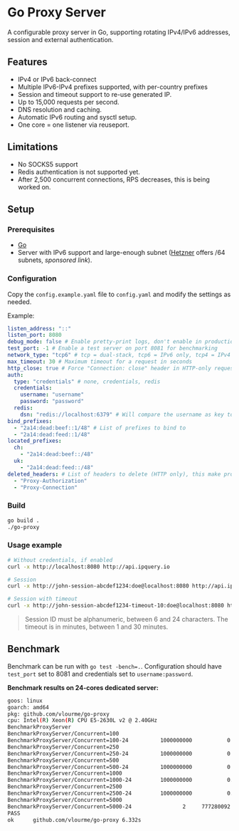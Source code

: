 # Go Proxy Server

A configurable proxy server in Go, supporting rotating IPv4/IPv6 addresses, session and external authentication.
## Features

- IPv4 or IPv6 back-connect
- Multiple IPv6-IPv4 prefixes supported, with per-country prefixes
- Session and timeout support to re-use generated IP.
- Up to 15,000 requests per second.
- DNS resolution and caching.
- Automatic IPv6 routing and sysctl setup.
- One core = one listener via reuseport.

## Limitations

- No SOCKS5 support
- Redis authentication is not supported yet.
- After 2,500 concurrent connections, RPS decreases, this is being worked on.

## Setup

### Prerequisites

- [Go](https://golang.org/dl/)
- Server with IPv6 support and large-enough subnet ([Hetzner](https://hetzner.cloud/?ref=BV2rohR8OBWQ) offers /64 subnets, *sponsored link*).

### Configuration

Copy the `config.example.yaml` file to `config.yaml` and modify the settings as needed.

Example:
```yaml
listen_address: "::"
listen_port: 8080
debug_mode: false # Enable pretty-print logs, don't enable in production
test_port: -1 # Enable a test server on port 8081 for benchmarking
network_type: "tcp6" # tcp = dual-stack, tcp6 = IPv6 only, tcp4 = IPv4 only
max_timeout: 30 # Maximum timeout for a request in seconds
http_close: true # Force "Connection: close" header in HTTP-only requests (faster)
auth:
  type: "credentials" # none, credentials, redis
  credentials:
    username: "username"
    password: "password"
  redis:
    dsn: "redis://localhost:6379" # Will compare the username as key to the password
bind_prefixes:
  - "2a14:dead:beef::1/48" # List of prefixes to bind to
  - "2a14:dead:feed::1/48"
located_prefixes:
  ch:
    - "2a14:dead:beef::/48"
  uk:
    - "2a14:dead:feed::/48"
deleted_headers: # List of headers to delete (HTTP only), this make proxy anonymous
  - "Proxy-Authorization"
  - "Proxy-Connection"
```

### Build

```bash
go build .
./go-proxy
```

### Usage example

```bash
# Without credentials, if enabled
curl -x http://localhost:8080 http://api.ipquery.io

# Session
curl -x http://john-session-abcdef1234:doe@localhost:8080 http://api.ipquery.io

# Session with timeout
curl -x http://john-session-abcdef1234-timeout-10:doe@localhost:8080 http://api.ipquery.io
```

> Session ID must be alphanumeric, between 6 and 24 characters.
> The timeout is in minutes, between 1 and 30 minutes.

## Benchmark

Benchmark can be run with `go test -bench=.`. Configuration should have `test_port` set to 8081 and credentials
set to `username:password`.

**Benchmark results on 24-cores dedicated server:**
```sh
goos: linux
goarch: amd64
pkg: github.com/vlourme/go-proxy
cpu: Intel(R) Xeon(R) CPU E5-2630L v2 @ 2.40GHz
BenchmarkProxyServer
BenchmarkProxyServer/Concurrent=100
BenchmarkProxyServer/Concurrent=100-24         	1000000000	         0.006658 ns/op	         4.000 ms/avg	         1.000 ms/fast	         6.000 ms/slow	     15049 req/s
BenchmarkProxyServer/Concurrent=250
BenchmarkProxyServer/Concurrent=250-24         	1000000000	         0.01705 ns/op	        10.00 ms/avg	         2.000 ms/fast	        16.00 ms/slow	     14671 req/s
BenchmarkProxyServer/Concurrent=500
BenchmarkProxyServer/Concurrent=500-24         	1000000000	         0.03584 ns/op	        22.00 ms/avg	         1.000 ms/fast	        33.00 ms/slow	     13956 req/s
BenchmarkProxyServer/Concurrent=1000
BenchmarkProxyServer/Concurrent=1000-24        	1000000000	         0.06664 ns/op	        41.00 ms/avg	         5.000 ms/fast	        64.00 ms/slow	     15012 req/s
BenchmarkProxyServer/Concurrent=2500
BenchmarkProxyServer/Concurrent=2500-24        	1000000000	         0.2146 ns/op	       141.0 ms/avg	        16.00 ms/fast	       209.0 ms/slow	     11649 req/s
BenchmarkProxyServer/Concurrent=5000
BenchmarkProxyServer/Concurrent=5000-24        	       2	 777280092 ns/op	       611.0 ms/avg	        69.00 ms/fast	      1502 ms/slow	      3216 req/s
PASS
ok  	github.com/vlourme/go-proxy	6.332s
```